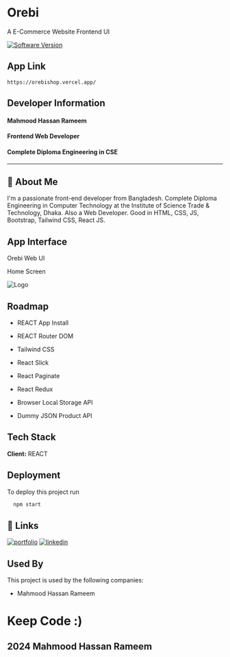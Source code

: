 # Orebi

A E-Commerce Website Frontend UI

[![Software Version](https://img.shields.io/badge/Version-Public-red.svg)]()

## App Link

```
https://orebishop.vercel.app/
```

## Developer Information

#### **Mahmood Hassan Rameem**

#### Frontend Web Developer

#### Complete Diploma Engineering in CSE

---

## 🚀 About Me

I'm a passionate front-end developer from Bangladesh. Complete Diploma Engineering in Computer Technology at the Institute of Science Trade & Technology, Dhaka. Also a Web Developer. Good in HTML, CSS, JS, Bootstrap, Tailwind CSS, React JS.

## App Interface

Orebi Web UI

Home Screen

![Logo](https://i.ibb.co/5cfdxL9/screencapture-localhost-5173-2024-03-03-08-36-48.png)

## Roadmap

- REACT App Install

- REACT Router DOM

- Tailwind CSS

- React Slick

- React Paginate

- React Redux

- Browser Local Storage API

- Dummy JSON Product API

## Tech Stack

**Client:** REACT

## Deployment

To deploy this project run

```bash
  npm start
```

## 🔗 Links

[![portfolio](https://img.shields.io/badge/my_portfolio-000?style=for-the-badge&logo=ko-fi&logoColor=white)](https://rameem.netlify.app/)
[![linkedin](https://img.shields.io/badge/linkedin-0A66C2?style=for-the-badge&logo=linkedin&logoColor=white)](https://www.linkedin.com/in/mahmood-hassan-rameem/)

## Used By

This project is used by the following companies:

- Mahmood Hassan Rameem

# Keep Code :)

## 2024 Mahmood Hassan Rameem
